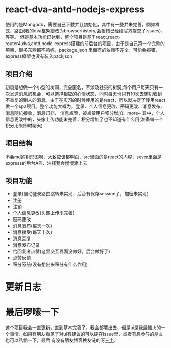 # react-dva-antd-nodejs-express
  使用的是Mongodb，需要自己下载并且初始化，其中有一些并未完善，例如样式，路由(我的dva框架更改为browserhistory,会报错已经给官方提交了issues)，等等。
但是基本功能已达到，整个项目是基于react,react-router4,dva,antd,node-express搭建的前后台的项目，由于是自己第一个完整的项目，很多东西都不熟练，package.json
里面有的依赖不完全，可能会报错，express框架也没有装入packjson
## 项目介绍
  初衷是想做一个小型的树洞，完全匿名，不涉及社交的树洞,每个用户每天只有一次发送消息的机会，可以选择相应的心情状态，同时每天也只有10次去随机收到不重复的别人的消息。由于在实习的时候使用的是react，所以就决定了使用react做一个spa项目。整个功能大概为，登录、个人信息更改、密码更改、消息发布、消息随机接收、消息归档、
消息点赞、被点赞用户积分增加、more~
  其中，个人信息更改中的，头像上传功能未完善，积分增加了也不知道有什么用(准备做一个积分用来即时聊天)
## 项目结构
不会md的树形图啊，大致应该都明白，src里面的是react的内容，sever里面是express的后台API，注释我会慢慢添上去
## 项目功能
 * 登录(自动登录路由跳转未实现，后台有保存session了，加密未实现)
 * 注册
 * 注销
 * 个人信息更改(头像上传未完善)
 * 密码更改
 * 消息发布(每天一次)
 * 消息接受(每天十次)
 * 消息回复
 * 消息发布记录
 * 给回复者点赞(这里交互界面没做好，后台做好了)
 * 点赞反馈
 * 积分系统(没有想出来积分有什么作用)
# 更新日志

# 最后啰嗦一下
这个项目我会一直更新，直到基本完善了，我会部署出去，但是ui是我最恼火的一个事情，如果有朋友看见了对ui有建议的可以提在issue里，或者有想参与的朋友也可以私信一下，最后
有没有朋友博客换友链的呀[三土](http://txyk.me/).
